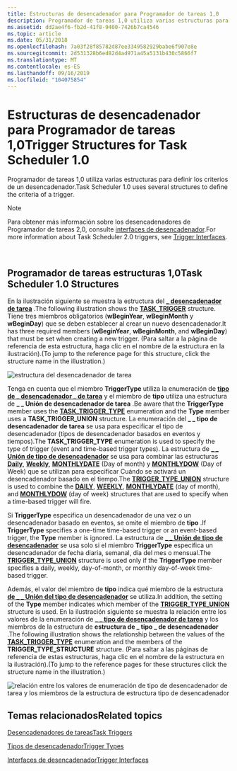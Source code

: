 ```yaml
---
title: Estructuras de desencadenador para Programador de tareas 1,0
description: Programador de tareas 1,0 utiliza varias estructuras para definir los criterios de un desencadenador.
ms.assetid: dd2ae4f6-fb2d-41f8-9400-7426b7ca4546
ms.topic: article
ms.date: 05/31/2018
ms.openlocfilehash: 7a03f28f85782d87ee3349582929babe6f907e8e
ms.sourcegitcommit: 2d531328b6ed82d4ad971a45a5131b430c5866f7
ms.translationtype: MT
ms.contentlocale: es-ES
ms.lasthandoff: 09/16/2019
ms.locfileid: "104075854"
---
```

# <a name="trigger-structures-for-task-scheduler-10"></a><span data-ttu-id="bca83-103">Estructuras de desencadenador para Programador de tareas 1,0</span><span class="sxs-lookup"><span data-stu-id="bca83-103">Trigger Structures for Task Scheduler 1.0</span></span>

<span data-ttu-id="bca83-104">Programador de tareas 1,0 utiliza varias estructuras para definir los criterios de un desencadenador.</span><span class="sxs-lookup"><span data-stu-id="bca83-104">Task Scheduler 1.0 uses several structures to define the criteria of a trigger.</span></span>

> [!Note]  
> <span data-ttu-id="bca83-105">Para obtener más información sobre los desencadenadores de Programador de tareas 2,0, consulte [interfaces de desencadenador](trigger-interfaces.md).</span><span class="sxs-lookup"><span data-stu-id="bca83-105">For more information about Task Scheduler 2.0 triggers, see [Trigger Interfaces](trigger-interfaces.md).</span></span>

 

## <a name="task-scheduler-10-structures"></a><span data-ttu-id="bca83-106">Programador de tareas estructuras 1,0</span><span class="sxs-lookup"><span data-stu-id="bca83-106">Task Scheduler 1.0 Structures</span></span>

<span data-ttu-id="bca83-107">En la ilustración siguiente se muestra la estructura del [**\_ desencadenador de tarea**](/windows/desktop/api/Mstask/ns-mstask-task_trigger) .</span><span class="sxs-lookup"><span data-stu-id="bca83-107">The following illustration shows the [**TASK\_TRIGGER**](/windows/desktop/api/Mstask/ns-mstask-task_trigger) structure.</span></span> <span data-ttu-id="bca83-108">Tiene tres miembros obligatorios (**wBeginYear**, **wBeginMonth** y **wBeginDay**) que se deben establecer al crear un nuevo desencadenador.</span><span class="sxs-lookup"><span data-stu-id="bca83-108">It has three required members (**wBeginYear**, **wBeginMonth**, and **wBeginDay**) that must be set when creating a new trigger.</span></span> <span data-ttu-id="bca83-109">(Para saltar a la página de referencia de esta estructura, haga clic en el nombre de la estructura en la ilustración).</span><span class="sxs-lookup"><span data-stu-id="bca83-109">(To jump to the reference page for this structure, click the structure name in the illustration.)</span></span>

![estructura del desencadenador de tarea](images/tsktri1.png)

<span data-ttu-id="bca83-111">Tenga en cuenta que el miembro **TriggerType** utiliza la enumeración de [**tipo de \_ desencadenador \_ de tarea**](/windows/desktop/api/Mstask/ne-mstask-task_trigger_type) y el miembro de **tipo** utiliza una estructura de **\_ \_ Unión de desencadenador de tarea** .</span><span class="sxs-lookup"><span data-stu-id="bca83-111">Be aware that the **TriggerType** member uses the [**TASK\_TRIGGER\_TYPE**](/windows/desktop/api/Mstask/ne-mstask-task_trigger_type) enumeration and the **Type** member uses a **TASK\_TRIGGER\_UNION** structure.</span></span> <span data-ttu-id="bca83-112">La enumeración del **\_ \_ tipo de desencadenador de tarea** se usa para especificar el tipo de desencadenador (tipos de desencadenador basados en eventos y tiempos).</span><span class="sxs-lookup"><span data-stu-id="bca83-112">The **TASK\_TRIGGER\_TYPE** enumeration is used to specify the type of trigger (event and time-based trigger types).</span></span> <span data-ttu-id="bca83-113">La estructura de [**\_ \_ Unión de tipo de desencadenador**](/windows/desktop/api/Mstask/ns-mstask-trigger_type_union) se usa para combinar las estructuras [**Daily**](/windows/desktop/api/Mstask/ns-mstask-daily), [**Weekly**](/windows/desktop/api/Mstask/ns-mstask-weekly), [**MONTHLYDATE**](/windows/desktop/api/Mstask/ns-mstask-monthlydate) (Day of month) y [**MONTHLYDOW**](/windows/desktop/api/Mstask/ns-mstask-monthlydow) (Day of Week) que se utilizan para especificar Cuándo se activará un desencadenador basado en el tiempo.</span><span class="sxs-lookup"><span data-stu-id="bca83-113">The [**TRIGGER\_TYPE\_UNION**](/windows/desktop/api/Mstask/ns-mstask-trigger_type_union) structure is used to combine the [**DAILY**](/windows/desktop/api/Mstask/ns-mstask-daily), [**WEEKLY**](/windows/desktop/api/Mstask/ns-mstask-weekly), [**MONTHLYDATE**](/windows/desktop/api/Mstask/ns-mstask-monthlydate) (day of month), and [**MONTHLYDOW**](/windows/desktop/api/Mstask/ns-mstask-monthlydow) (day of week) structures that are used to specify when a time-based trigger will fire.</span></span>

<span data-ttu-id="bca83-114">Si **TriggerType** especifica un desencadenador de una vez o un desencadenador basado en eventos, se omite el miembro de **tipo** .</span><span class="sxs-lookup"><span data-stu-id="bca83-114">If **TriggerType** specifies a one-time time-based trigger or an event-based trigger, the **Type** member is ignored.</span></span> <span data-ttu-id="bca83-115">La estructura de [**\_ \_ Unión de tipo de desencadenador**](/windows/desktop/api/Mstask/ns-mstask-trigger_type_union) se usa solo si el miembro **TriggerType** especifica un desencadenador de fecha diaria, semanal, día del mes o mensual.</span><span class="sxs-lookup"><span data-stu-id="bca83-115">The [**TRIGGER\_TYPE\_UNION**](/windows/desktop/api/Mstask/ns-mstask-trigger_type_union) structure is used only if the **TriggerType** member specifies a daily, weekly, day-of-month, or monthly day-of-week time-based trigger.</span></span>

<span data-ttu-id="bca83-116">Además, el valor del miembro de **tipo** indica qué miembro de la estructura [**de \_ \_ Unión del tipo de desencadenador**](/windows/desktop/api/Mstask/ns-mstask-trigger_type_union) se utiliza.</span><span class="sxs-lookup"><span data-stu-id="bca83-116">In addition, the setting of the **Type** member indicates which member of the [**TRIGGER\_TYPE\_UNION**](/windows/desktop/api/Mstask/ns-mstask-trigger_type_union) structure is used.</span></span> <span data-ttu-id="bca83-117">En la ilustración siguiente se muestra la relación entre los valores de la enumeración de [**\_ \_ tipo de desencadenador de tarea**](/windows/desktop/api/Mstask/ne-mstask-task_trigger_type) y los miembros de la estructura de **estructura de \_ tipo \_ de desencadenador** .</span><span class="sxs-lookup"><span data-stu-id="bca83-117">The following illustration shows the relationship between the values of the [**TASK\_TRIGGER\_TYPE**](/windows/desktop/api/Mstask/ne-mstask-task_trigger_type) enumeration and the members of the **TRIGGER\_TYPE\_STRUCTURE** structure.</span></span> <span data-ttu-id="bca83-118">(Para saltar a las páginas de referencia de estas estructuras, haga clic en el nombre de la estructura en la ilustración).</span><span class="sxs-lookup"><span data-stu-id="bca83-118">(To jump to the reference pages for these structures click the structure name in the illustration.)</span></span>

![relación entre los valores de enumeración de tipo de desencadenador de tarea y los miembros de la estructura de estructura tipo de desencadenador](images/tsktri3.png)

## <a name="related-topics"></a><span data-ttu-id="bca83-120">Temas relacionados</span><span class="sxs-lookup"><span data-stu-id="bca83-120">Related topics</span></span>

<dl> <dt>

[<span data-ttu-id="bca83-121">Desencadenadores de tareas</span><span class="sxs-lookup"><span data-stu-id="bca83-121">Task Triggers</span></span>](task-triggers.md)
</dt> <dt>

[<span data-ttu-id="bca83-122">Tipos de desencadenador</span><span class="sxs-lookup"><span data-stu-id="bca83-122">Trigger Types</span></span>](trigger-types.md)
</dt> <dt>

[<span data-ttu-id="bca83-123">Interfaces de desencadenador</span><span class="sxs-lookup"><span data-stu-id="bca83-123">Trigger Interfaces</span></span>](trigger-interfaces.md)
</dt> </dl>

 

 





